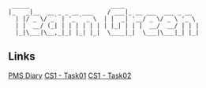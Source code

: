 ```shell
 _____                       ____                     
|_   _|__  __ _ _ __ ___    / ___|_ __ ___  ___ _ __  
  | |/ _ \/ _` | '_ ` _ \  | |  _| '__/ _ \/ _ \ '_ \ 
  | |  __/ (_| | | | | | | | |_| | | |  __/  __/ | | |
  |_|\___|\__,_|_| |_| |_|  \____|_|  \___|\___|_| |_|

```

## Links
[PMS Diary](http://htmlpreview.github.io/?https://github.com/PremiumBurger/ch.bfh.bti7081.s2017.green/blob/master/teamgreen-pms/src/main/resources/doc/diary.html)
[CS1 - Task01](http://htmlpreview.github.io/?https://github.com/PremiumBurger/ch.bfh.bti7081.s2017.green/blob/master/teamgreen-pms/src/main/resources/doc/task01/task01.html)
[CS1 - Task02](http://htmlpreview.github.io/?https://github.com/PremiumBurger/ch.bfh.bti7081.s2017.green/blob/master/teamgreen-pms/src/main/resources/doc/task02/task02.html)

